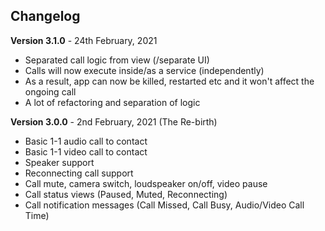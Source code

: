 
## Changelog

**Version 3.1.0** - 24th February, 2021

- Separated call logic from view (/separate UI)
- Calls will now execute inside/as a service (independently)
- As a result, app can now be killed, restarted etc and it won't affect the ongoing call
- A lot of refactoring and separation of logic

**Version 3.0.0** - 2nd February, 2021 (The Re-birth)

- Basic 1-1 audio call to contact
- Basic 1-1 video call to contact
- Speaker support
- Reconnecting call support
- Call mute, camera switch, loudspeaker on/off, video pause
- Call status views (Paused, Muted, Reconnecting)
- Call notification messages (Call Missed, Call Busy, Audio/Video Call Time)